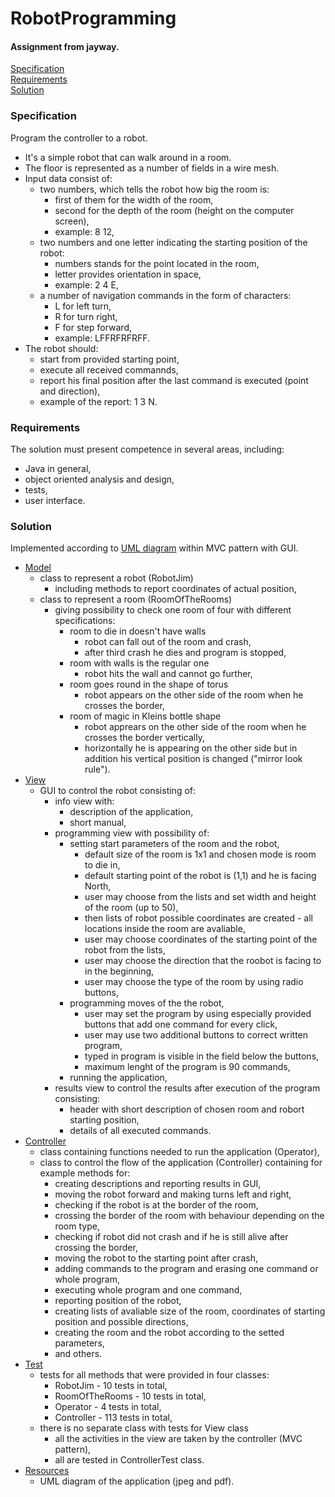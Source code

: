 # RobotProgramming
#### Assignment from jayway.

[ Specification ](#spec)  
[ Requirements ](#requir)  
[ Solution ](#sol)  

<a name="spec"></a>
### Specification
Program the controller to a robot. 
* It's a simple robot that can walk around in a room.
* The floor is represented as a number of fields in a wire mesh.
* Input data consist of:
  * two numbers, which tells the robot how big the room is:
    * first of them for the width of the room,
    * second for the depth of the room (height on the computer screen),
    * example: 8 12,
  * two numbers and one letter indicating the starting position of the robot:
    * numbers stands for the point located in the room,
    * letter provides orientation in space,
    * example: 2 4 E,
  * a number of navigation commands in the form of characters:
    * L for left turn,
    * R for turn right,
    * F for step forward,
    * example: LFFRFRFRFF.
* The robot should:
  * start from provided starting point,
  * execute all received commannds,
  * report his final position after the last command is executed (point and direction),
  * example of the report: 1 3 N.

<a name="requir"></a>
### Requirements
The solution must present competence in several areas, including: 
  * Java in general,
  * object oriented analysis and design,
  * tests,
  * user interface.

<a name="sol"></a>
### Solution
Implemented according to 
[UML diagram](https://github.com/ac189223/SDA_03_IndividualProject/blob/ChangesAreComing/src/main/resources/IndividualProject_UML_miniature.png)
within MVC pattern with GUI.
* [Model](https://github.com/ac189223/RobotProgramming/tree/master/src/main/java/Model)
  * class to represent a robot (RobotJim)
    * including methods to report coordinates of actual position,
  * class to represent a room (RoomOfTheRooms)
    * giving possibility to check one room of four with different specifications:
      * room to die in doesn't have walls
        * robot can fall out of the room and crash, 
        * after third crash he dies and program is stopped,
      * room with walls is the regular one
        * robot hits the wall and cannot go further,
      * room goes round in the shape of torus
        * robot appears on the other side of the room when he crosses the border,
      * room of magic in Kleins bottle shape
        * robot apprears on the other side of the room when he crosses the border vertically,
        * horizontally he is appearing on the other side but in addition his vertical position is changed ("mirror look rule"). 
* [View](https://github.com/ac189223/RobotProgramming/tree/master/src/main/java/View)
  * GUI to control the robot consisting of:
    * info view with:
      * description of the application, 
      * short manual,
    * programming view with possibility of:
      * setting start parameters of the room and the robot,
        * default size of the room is 1x1 and chosen mode is room to die in, 
        * default starting point of the robot is (1,1) and he is facing North,
        * user may choose from the lists and set width and height of the room (up to 50),
        * then lists of robot possible coordinates are created - all locations inside the room are avaliable,
        * user may choose coordinates of the starting point of the robot from the lists,
        * user may choose the direction that the roobot is facing to in the beginning,
        * user may choose the type of the room by using radio buttons,
      * programming moves of the the robot,
        * user may set the program by using especially provided buttons that add one command for every click,
        * user may use two additional buttons to correct written program,
        * typed in program is visible in the field below the buttons,
        * maximum lenght of the program is 90 commands,
      * running the application,
    * results view to control the results after execution of the program consisting:
      * header with short description of chosen room and robort starting position,
      * details of all executed commands.
* [Controller](https://github.com/ac189223/RobotProgramming/tree/master/src/main/java/Controller)
  * class containing functions needed to run the application  (Operator),
  * class to control the flow of the application (Controller) containing for example methods for:
    * creating descriptions and reporting results in GUI,
    * moving the robot forward and making turns left and right,
    * checking if the robot is at the border of the room,
    * crossing the border of the room with behaviour depending on the room type,
    * checking if robot did not crash and if he is still alive after crossing the border,
    * moving the robot to the starting point after crash,
    * adding commands to the program and erasing one command or whole program,
    * executing whole program and one command,
    * reporting position of the robot,
    * creating lists of avaliable size of the room, coordinates of starting position and possible directions,
    * creating the room and the robot according to the setted parameters,
    * and others.
* [Test](https://github.com/ac189223/RobotProgramming/tree/master/src/test/java)
  * tests for all methods that were provided in four classes:
    * RobotJim - 10 tests in total,
    * RoomOfTheRooms - 10 tests in total,
    * Operator - 4 tests in total,
    * Controller - 113 tests in total,
  * there is no separate class with tests for View class 
    * all the activities in the view are taken by the controller (MVC pattern),
    * all are tested in ControllerTest class.
* [Resources](https://github.com/ac189223/RobotProgramming/tree/master/src/main/resources)
  * UML diagram of the application (jpeg and pdf).
